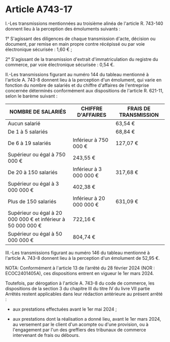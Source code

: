# Article A743-17

I.-Les transmissions mentionnées au troisième alinéa de l'article R. 743-140 donnent lieu à la perception des émoluments suivants :

1° S'agissant des diligences de chaque transmission d'acte, décision ou document, par remise en main propre contre récépissé ou par voie électronique sécurisée : 1,60 € ;

2° S'agissant de la transmission d'extrait d'immatriculation du registre du commerce, par voie électronique sécurisée : 0,54 €.

II.-Les transmissions figurant au numéro 144 du tableau mentionné à l'article A. 743-8 donnent lieu à la perception d'un émolument, qui varie en fonction du nombre de salariés et du chiffre d'affaires de l'entreprise concernée déterminés conformément aux dispositions de l'article R. 621-11, selon le barème suivant :

| NOMBRE DE SALARIÉS | CHIFFRE D'AFFAIRES | FRAIS DE TRANSMISSION |
| --- | --- | --- |
| Aucun salarié | | 63,54 € |
| De 1 à 5 salariés | | 68,84 € |
| De 6 à 19 salariés | Inférieur à 750 000 € | 127,07 € |
| Supérieur ou égal à 750 000 € | 243,55 € |
| De 20 à 150 salariés | Inférieur à 3 000 000 € | 317,68 € |
| Supérieur ou égal à 3 000 000 € | 402,38 € |
| Plus de 150 salariés | Inférieur à 20 000 000 € | 631,09 € |
| Supérieur ou égal à 20 000 000 € et inférieur à 50 000 000 € | 722,16 € |
| Supérieur ou égal à 50 000 000 € | 804,74 € |

III.-Les transmissions figurant au numéro 146 du tableau mentionné à l'article A. 743-8 donnent lieu à la perception d'un émolument de 52,95 €.

NOTA:
Conformément à l'article 13 de l’arrêté du 28 février 2024 (NOR : ECOC2401405A), ces dispositions entrent en vigueur le 1er mars 2024.

Toutefois, par dérogation à l'article A. 743-8 du code de commerce, les dispositions de la section 3 du chapitre III du titre IV du livre VII partie Arrêtés restent applicables dans leur rédaction antérieure au présent arrêté :

- aux prestations effectuées avant le 1er mai 2024 ;

- aux prestations dont la réalisation a donné lieu, avant le 1er mars 2024, au versement par le client d'un acompte ou d'une provision, ou à l'engagement par l'un des greffiers des tribunaux de commerce intervenant de frais ou débours.
